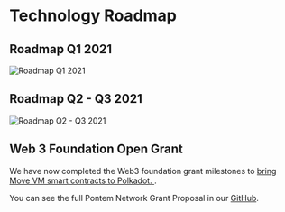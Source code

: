 # Technology Roadmap

## Roadmap Q1 2021

![Roadmap Q1 2021](/assets/illustrations/roadmap_q1.png "Roadmap Q1 2021")

## Roadmap Q2 - Q3 2021

![Roadmap Q2 - Q3 2021](/assets/illustrations/roadmap_q1.png "Roadmap Q2 - Q3 2021")

## Web 3 Foundation Open Grant

We have now completed the Web3 foundation grant milestones to [bring Move VM smart contracts to Polkadot.
](https://blog.pontem.network/pontem-network-is-the-first-to-make-diems-move-language-available-on-polkadot-dc1f3498ffcb).

You can see the full Pontem Network Grant Proposal in our [GitHub](https://github.com/pontem-network/Open-Grants-Program/blob/master/applications/pontem.md).
